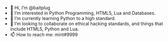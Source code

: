 - 👋 Hi, I’m @baitplug
- 👀 I’m interested in Python Programming, HTML5, Lua and Databases.
- 🌱 I’m currently learning Python to a high standard.
- 💞️ I’m looking to collaborate on ethical hacking standards, and things that include HTML5, Python and Lua.
- 📫 How to reach me:  mint#9999

<!---
baitplug/baitplug is a ✨ special ✨ repository because its `README.md` (this file) appears on your GitHub profile.
You can click the Preview link to take a look at your changes.
--->
